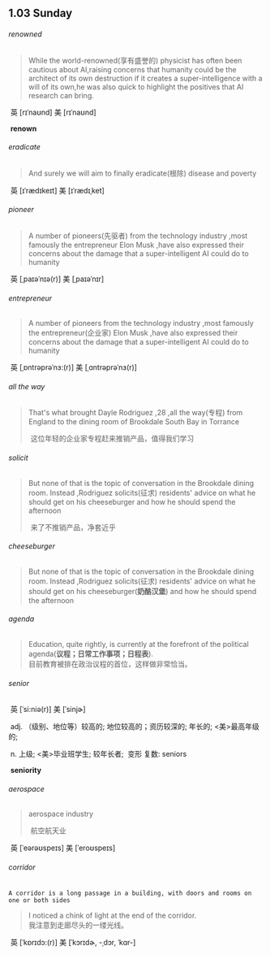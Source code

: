 ## 1.03	Sunday

###### renowned

> While the world-renowned(享有盛誉的) physicist has often been cautious about AI,raising concerns that humanity could be the architect of its own destruction if it creates a super-intelligence with a will of its own,he was also quick to highlight the positives that AI research can bring.

​	英 [rɪˈnaʊnd]   美 [rɪˈnaʊnd] 

​	**renown**

###### eradicate

> And surely we will aim to finally eradicate(根除) disease and poverty

​	英 [ɪˈrædɪkeɪt]   美 [ɪˈrædɪˌket]  

###### pioneer

> A number of pioneers(先驱者) from the technology industry ,most famously the entrepreneur Elon Musk ,have also expressed their concerns about the damage that a super-intelligent AI could do to humanity

​	英 [ˌpaɪəˈnɪə(r)]   美 [ˌpaɪəˈnɪr] 

###### entrepreneur	

> A number of pioneers from the technology industry ,most famously the entrepreneur(企业家) Elon Musk ,have also expressed their concerns about the damage that a super-intelligent AI could do to humanity

​	英 [ˌɒntrəprəˈnɜ:(r)]   美 [ˌɑntrəprəˈnɜ(r)] 

###### all the way

> That's what brought Dayle Rodriguez ,28 ,all the way(专程) from England to the dining room of Brookdale South Bay in Torrance
>
> ​	这位年轻的企业家专程赶来推销产品，值得我们学习

###### solicit

> But none of that is the topic of conversation in the Brookdale dining room. Instead ,Rodriguez solicits(征求) residents' advice on what he should get on his cheeseburger and how he should spend the afternoon
>
> ​	来了不推销产品，净套近乎

###### cheeseburger

> But none of that is the topic of conversation in the Brookdale dining room. Instead ,Rodriguez solicits(征求) residents' advice on what he should get on his cheeseburger(**奶酪汉堡**) and how he should spend the afternoon

###### agenda

>Education, quite rightly, is currently at the forefront of the political agenda(**议程；日常工作事项；日程表**).  
>	目前教育被排在政治议程的首位，这样做非常恰当。

###### senior

​	英 [ˈsi:niə(r)]   美 [ˈsinjɚ] 

​	adj.  （级别、地位等）较高的; 地位较高的；资历较深的; 年长的; <美>最高年级的;

​	n.  上级; <美>毕业班学生; 较年长者;
​	变形 复数: seniors

​	**seniority**

###### aerospace

> aerospace industry
>
> ​	航空航天业

​	英 [ˈeərəʊspeɪs]   美 [ˈeroʊspeɪs] 

###### corridor

​	`A corridor is a long passage in a building, with doors and rooms on one or both sides`

>I noticed a chink of light at the end of the corridor.  
>	我注意到走廊尽头的一缕光线。

​	英 [ˈkɒrɪdɔ:(r)]   美 [ˈkɔrɪdɚ, -ˌdɔr, ˈkɑr-] 